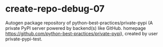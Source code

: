 # create-repo-debug-07
Autogen package repository of python-best-practices/private-pypi (A private PyPI server powered by backend(s) like GitHub. homepage https://github.com/python-best-practices/private-pypi), created by user private-pypi-test. 
